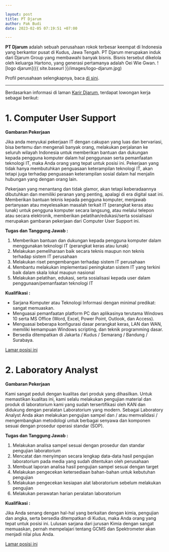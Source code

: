 ```yaml
---

layout: post
title: PT Djarum
author: Pak Budi
date: 2023-02-05 07:19:51 +07:00

---
```


**PT Djarum** adalah sebuah perusahaan rokok terbesar keempat di Indonesia yang berkantor pusat di Kudus, Jawa Tengah. PT Djarum merupakan induk dari Djarum Group yang membawahi banyak bisnis. Bisnis tersebut dikelola oleh keluarga Hartono, yang generasi pertamanya adalah Oei Wie Gwan.
![logo djarum]({{ site.baseurl }}/images/logo-djarum.jpg)

Profil perusahaan selengkapnya, baca [di sini](https://djarum.com/about).

---

Berdasarkan informasi di laman [Karir Djarum](https://career.djarum.com/jobs), terdapat lowongan kerja sebagai berikut:

# 1. **Computer User Support**

**Gambaran Pekerjaan**

Jika anda menyukai pekerjaan IT dengan cakupan yang luas dan bervariasi, bisa bertemu dan mengenali banyak orang, melakukan perjalanan ke seluruh wilayah Indonesia untuk memberikan bantuan dan dukungan kepada pengguna komputer dalam hal penggunaan serta pemanfaatan teknologi IT, maka Anda orang yang tepat untuk posisi ini. Pekerjaan yang tidak hanya membutuhkan penguasaan keterampilan teknologi IT, akan tetapi juga terhadap penguasaan keterampilan sosial dalam hal menjalin hubungan yang dengan orang lain.

Pekerjaan yang menantang dan tidak glamor, akan tetapi keberadaannya dibutuhkan dan memiliki peranan yang penting, apalagi di era digital saat ini. Memberikan bantuan teknis kepada pengguna komputer, menjawab pertanyaan atau meyelesaikan masalah terkait IT (perangkat keras atau lunak) untuk pengguna komputer secara langsung, atau melalui telepon atau secara elektronik, memberikan pelatihan/edukasi/serta sosialisasi merupakan gambaran pekerjaan dari Computer User Support ini.

**Tugas dan Tanggung Jawab :**

1. Memberikan bantuan dan dukungan kepada pengguna komputer dalam menggunakan teknologi IT (perangkat keras atau lunak)
2. Melakukan pemeliharaan baik secara teknis maupun non teknis terhadap sistem IT perusahaan
3. Melakukan riset pengembangan terhadap sistem IT perusahaan
4. Membantu melakukan implementasi peningkatan sistem IT yang terkini baik dalam skala lokal maupun nasional
5. Melakukan pelatihan, edukasi, serta sosialisasi kepada user dalam penggunaan/pemanfaatan teknologi IT

**Kualifikasi :**

- Sarjana Komputer atau Teknologi Informasi dengan minimal predikat: sangat memuaskan.
- Menguasai pemanfaatan platform PC dan aplikasinya terutama Windows 10 serta MS Office (Word, Excel, Power Point, Outlook, dan Access).
- Menguasai beberapa konfigurasi dasar perangkat keras, LAN dan WAN, memiliki kemampuan Windows scripting, dan teknik programming dasar.
- Bersedia ditempatkan di Jakarta / Kudus / Semarang / Bandung / Surabaya.

<div class="apply"><a href="https://career.djarum.com/masuk">Lamar posisi ini</a></div>

# 2. **Laboratory Analyst**

**Gambaran Pekerjaan**

Kami sangat peduli dengan kualitas dari produk yang dihasilkan. Untuk memastikan kualitas ini, kami selalu melakukan pengujian material dan produk di laboratorium kami yang sudah tersertifikasi oleh KAN dan didukung dengan peralatan Laboratorium yang modern. Sebagai Laboratory Analyst Anda akan melakukan pengujian sampel dan / atau memvalidasi / mengembangkan metodologi untuk berbagai senyawa dan komponen sesuai dengan prosedur operasi standar (SOP).

**Tugas dan Tanggung Jawab :**

1. Melakukan analisa sampel sesuai dengan prosedur dan standar pengujian laboratorium
2. Mencatat dan menyimpan secara lengkap data-data hasil pengujian laboratorium pada media yang sudah ditentukan oleh perusahaan
3. Membuat laporan analisa hasil pengujian sampel sesuai dengan target
4. Melakukan pengecekan ketersediaan bahan-bahan untuk kebutuhan pengujian
5. Melakukan pengecekan kesiapan alat laboratorium sebelum melakukan pengujian
6. Melakukan perawatan harian peralatan laboratorium

**Kualifikasi :**

Jika Anda senang dengan hal-hal yang berkaitan dengan kimia, pengujian dan angka, serta bersedia ditempatkan di Kudus, maka Anda orang yang tepat untuk posisi ini. Lulusan sarjana dari jurusan Kimia dengan sangat memuaskan, pernah mempelajari tentang GCMS dan Spektrometer akan menjadi nilai plus Anda.

<div class="apply"><a href="https://career.djarum.com/masuk">Lamar posisi ini</a></div>
